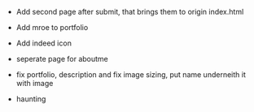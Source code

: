 * Add second page after submit, that brings them to origin index.html
* Add mroe to portfolio
* Add indeed icon
* seperate page for aboutme

* fix portfolio, description and fix image sizing, put name underneith it with image

* haunting